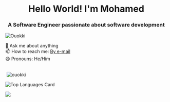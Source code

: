 <h1 align="center">Hello World! I'm Mohamed</h1>
<h3 align="center">A Software Engineer passionate about software development</h3>
<p align="left"> <img src="https://komarev.com/ghpvc/?username=Ouokki&theme=dark" alt="Ouokki" /> </p>
💬 Ask me about anything </br>
📫 How to reach me: <a href="mailto:ouokki98@gmail.com">By e-mail </a> </br>
😄 Pronouns: He/Him 
</br>
</br>
<p>&nbsp;<img align="center" src="https://github-readme-stats.vercel.app/api?username=Ouokki&show_icons=true&theme=dark" alt="ouokki" /></p>
<p align= "left">
  
![Top Languages Card](https://github-readme-stats.vercel.app/api/top-langs/?username=Ouokki&theme=dark)
  
<img src="https://github-readme-streak-stats.herokuapp.com/?user=Ouokki&theme=dark"/>
